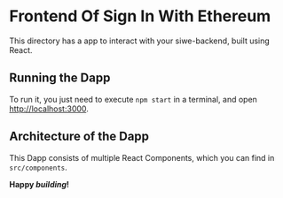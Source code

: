 # Frontend Of Sign In With Ethereum 

This directory has a app to interact with your siwe-backend, built using
React.

## Running the Dapp
To run it, you just need to execute `npm start` in a terminal, and open
[http://localhost:3000](http://localhost:3000).


## Architecture of the Dapp

This Dapp consists of multiple React Components, which you can find in
`src/components`.

**Happy _building_!**
